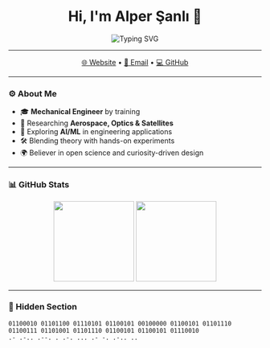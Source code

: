 <h1 align="center">Hi, I'm Alper Şanlı 👋</h1>

<p align="center">
  <img src="https://readme-typing-svg.demolab.com?font=Fira+Code&pause=2000&color=00C0FF&center=true&vCenter=true&width=600&lines=Researcher+%7C+Debugging+the+Universe;Researcher+%7C+Curiosity;Researcher+%7C+Compiling+the+Cosmos;Researcher+%7C+Decoding+Stars" alt="Typing SVG" />
</p>

---

<p align="center">
  <a href="https://alpersanli.github.io" target="_blank">🌐 Website</a> •
  <a href="mailto:alpersanli16@gmail.com">📩 Email</a> •
  <a href="https://github.com/alpersanli" target="_blank">💻 GitHub</a>
</p>

---

### ⚙️ About Me
- 🎓 **Mechanical Engineer** by training  
- 🚀 Researching **Aerospace, Optics & Satellites**  
- 🤖 Exploring **AI/ML** in engineering applications  
- 🛠️ Blending theory with hands-on experiments  
- 🌍 Believer in open science and curiosity-driven design  

---

### 📊 GitHub Stats
<p align="center">
  <img height="160em" src="https://github-readme-stats.vercel.app/api?username=alpersanli&show_icons=true&theme=transparent&hide_border=true&count_private=true" />
  <img height="160em" src="https://github-readme-stats.vercel.app/api/top-langs/?username=alpersanli&layout=compact&theme=transparent&hide_border=true&langs_count=6" />
</p>

---

### 🔎 Hidden Section
```text
01100010 01101100 01110101 01100101 00100000 01100101 01101110 01100111 01101001 01101110 01100101 01100101 01110010
.- .-.. .--. . .-. ... .- -. .-.. ..
